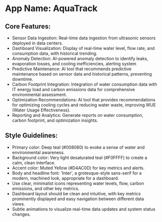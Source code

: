 # **App Name**: AquaTrack

## Core Features:

- Sensor Data Ingestion: Real-time data ingestion from ultrasonic sensors deployed in data centers.
- Dashboard Visualization: Display of real-time water level, flow rate, and consumption data, with historical trending.
- Anomaly Detection: AI-powered anomaly detection to identify leaks, evaporation losses, and cooling inefficiencies, alerting system
- Predictive Maintenance: AI tool that recommends predictive maintenance based on sensor data and historical patterns, preventing downtime.
- Carbon Footprint Integration: Integration of water consumption data with IT energy load and carbon emissions data for comprehensive environmental assessment.
- Optimization Recommendations: AI tool that provides recommendations for optimizing cooling cycles and reducing water waste, improving WUE (Water Usage Effectiveness).
- Reporting and Analytics: Generate reports on water consumption, carbon footprint, and optimization insights.

## Style Guidelines:

- Primary color: Deep teal (#008080) to evoke a sense of water and environmental awareness.
- Background color: Very light desaturated teal (#F0FFFF) to create a calm, clean interface.
- Accent color: Muted Yellow (#D4AC0D) for key metrics and alerts.
- Body and headline font: 'Inter', a grotesque-style sans-serif for a modern, machined look, appropriate for a dashboard.
- Use clear, minimalist icons representing water levels, flow, carbon emissions, and other key metrics.
- Dashboard layout should be clean and intuitive, with key metrics prominently displayed and easy navigation between different data views.
- Subtle animations to visualize real-time data updates and system status changes.
